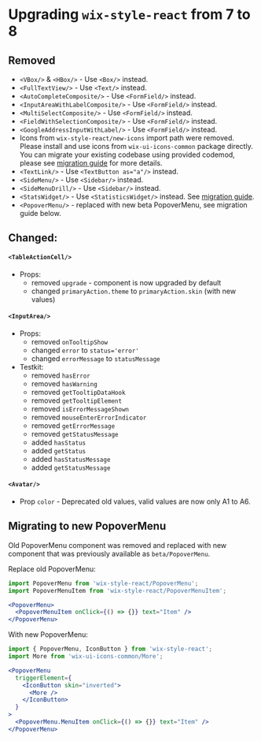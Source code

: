 # Upgrading `wix-style-react` from 7 to 8

## Removed

- `<VBox/>` & `<HBox/>` - Use `<Box/>` instead.
- `<FullTextView/>` - Use `<Text/>` instead.
- `<AutoCompleteComposite/>` - Use `<FormField/>` instead.
- `<InputAreaWithLabelComposite/>` - Use `<FormField/>` instead.
- `<MultiSelectComposite/>` - Use `<FormField/>` instead.
- `<FieldWithSelectionComposite/>` - Use `<FormField/>` instead.
- `<GoogleAddressInputWithLabel/>` - Use `<FormField/>` instead.
- Icons from `wix-style-react/new-icons` import path were removed. Please install and use icons from `wix-ui-icons-common` package directly. You can migrate your existing codebase using provided codemod, please see [migration guide](./docs/migration/ICONS.md) for more details.
- `<TextLink/>` - Use `<TextButton as="a"/>` instead.
- `<SideMenu/>` - Use `<Sidebar/>` instead.
- `<SideMenuDrill/>` - Use `<Sidebar/>` instead.
- `<StatsWidget/>` - Use `<StatisticsWidget/>` instead. See [migration guide](./docs/migration/StatsWidget.md).
- `<PopoverMenu/>` - replaced with new beta PopoverMenu, see migration guide below.

## Changed:

#### `<TableActionCell/>`

- Props:
  - removed `upgrade` - component is now upgraded by default
  - changed `primaryAction.theme` to `primaryAction.skin` (with new values)

#### `<InputArea/>`

- Props:
  - removed `onTooltipShow`
  - changed `error` to `status='error'`
  - changed `errorMessage` to `statusMessage`
- Testkit:
  - removed `hasError`
  - removed `hasWarning`
  - removed `getTooltipDataHook`
  - removed `getTooltipElement`
  - removed `isErrorMessageShown`
  - removed `mouseEnterErrorIndicator`
  - removed `getErrorMessage`
  - removed `getStatusMessage`
  - added `hasStatus`
  - added `getStatus`
  - added `hasStatusMessage`
  - added `getStatusMessage`

#### `<Avatar/>`

- Prop `color` - Deprecated old values, valid values are now only A1 to A6.

## Migrating to new PopoverMenu

Old PopoverMenu component was removed and replaced with new component that was previously available as `beta/PopoverMenu`.

Replace old PopoverMenu:

```jsx
import PopoverMenu from 'wix-style-react/PopoverMenu';
import PopoverMenuItem from 'wix-style-react/PopoverMenuItem';

<PopoverMenu>
  <PopoverMenuItem onClick={() => {}} text="Item" />
</PopoverMenu>
```

With new PopoverMenu:

```jsx
import { PopoverMenu, IconButton } from 'wix-style-react';
import More from 'wix-ui-icons-common/More';

<PopoverMenu
  triggerElement={
    <IconButton skin="inverted">
      <More />
    </IconButton>
  }
>
  <PopoverMenu.MenuItem onClick={() => {}} text="Item" />
</PopoverMenu>
```
